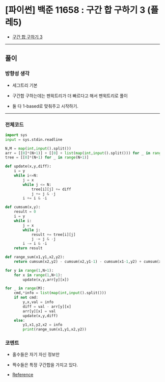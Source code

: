 # **\[파이썬\] 백준 11658 : 구간 합 구하기 3 (플레5)**

* [구간 합 구하기 3](https://www.acmicpc.net/problem/11658)

---

## **풀이**

### **방향성 생각**

* 세그트리 기본

* 구간합 구하는데는 펜윅트리가 더 빠르다고 해서 펜윅트리로 풀이

* 둘 다 1-based로 맞춰주고 시작하기.

---

### **전체코드**

```python
import sys
input = sys.stdin.readline

N,M = map(int,input().split())
arr = [[0]*(N+1)] + [[0] + list(map(int,input().split())) for _ in range(N)]
tree = [[0]*(N+1) for _ in range(N+1)]

def update(x,y,diff):
    i = y
    while i<=N:
        j = x
        while j <= N:
            tree[i][j] += diff
            j += j & -j
        i += i & -i

def cumsum(x,y):
    result = 0
    i = y
    while i:
        j = x
        while j:
            result += tree[i][j]
            j -= j & -j
        i -= i & -i
    return result

def range_sum(x1,y1,x2,y2):
    return cumsum(x2,y2) - cumsum(x2,y1-1) - cumsum(x1-1,y2) + cumsum(x1-1,y1-1)

for y in range(1,N+1):
    for x in range(1,N+1):
        update(x,y,arr[y][x])

for _ in range(M):
    cmd,*info = list(map(int,input().split()))
    if not cmd:
        y,x,val = info
        diff = val - arr[y][x]
        arr[y][x] = val
        update(x,y,diff)
    else:
        y1,x1,y2,x2 = info
        print(range_sum(x1,y1,x2,y2))
```

### **코멘트**

* 홀수들은 자기 자신 정보만

* 짝수들은 특정 구간합을 가지고 있다.

* [Reference](https://www.youtube.com/watch?v=fg2iGP4e2mc&ab_channel=%EB%8F%99%EB%B9%88%EB%82%98)
